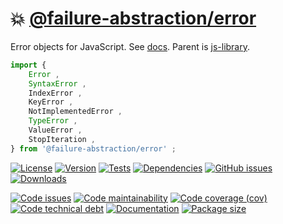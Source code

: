 :boom: [@failure-abstraction/error](https://failure-abstraction.github.io/error)
==

Error objects for JavaScript.
See [docs](https://failure-abstraction.github.io/error/index.html).
Parent is [js-library](https://github.com/make-github-pseudonymous-again/js-library).

```js
import {
	Error ,
	SyntaxError ,
	IndexError ,
	KeyError ,
	NotImplementedError ,
	TypeError ,
	ValueError ,
	StopIteration ,
} from '@failure-abstraction/error' ;
```

[![License](https://img.shields.io/github/license/failure-abstraction/error.svg)](https://raw.githubusercontent.com/failure-abstraction/error/main/LICENSE)
[![Version](https://img.shields.io/npm/v/@failure-abstraction/error.svg)](https://www.npmjs.org/package/@failure-abstraction/error)
[![Tests](https://img.shields.io/github/workflow/status/failure-abstraction/error/ci:test?event=push&label=tests)](https://github.com/failure-abstraction/error/actions/workflows/ci:test.yml?query=branch:main)
[![Dependencies](https://img.shields.io/librariesio/github/failure-abstraction/error.svg)](https://github.com/failure-abstraction/error/network/dependencies)
[![GitHub issues](https://img.shields.io/github/issues/failure-abstraction/error.svg)](https://github.com/failure-abstraction/error/issues)
[![Downloads](https://img.shields.io/npm/dm/@failure-abstraction/error.svg)](https://www.npmjs.org/package/@failure-abstraction/error)

[![Code issues](https://img.shields.io/codeclimate/issues/failure-abstraction/error.svg)](https://codeclimate.com/github/failure-abstraction/error/issues)
[![Code maintainability](https://img.shields.io/codeclimate/maintainability/failure-abstraction/error.svg)](https://codeclimate.com/github/failure-abstraction/error/trends/churn)
[![Code coverage (cov)](https://img.shields.io/codecov/c/gh/failure-abstraction/error/main.svg)](https://codecov.io/gh/failure-abstraction/error)
[![Code technical debt](https://img.shields.io/codeclimate/tech-debt/failure-abstraction/error.svg)](https://codeclimate.com/github/failure-abstraction/error/trends/technical_debt)
[![Documentation](https://failure-abstraction.github.io/error/badge.svg)](https://failure-abstraction.github.io/error/source.html)
[![Package size](https://img.shields.io/bundlephobia/minzip/@failure-abstraction/error)](https://bundlephobia.com/result?p=@failure-abstraction/error)
